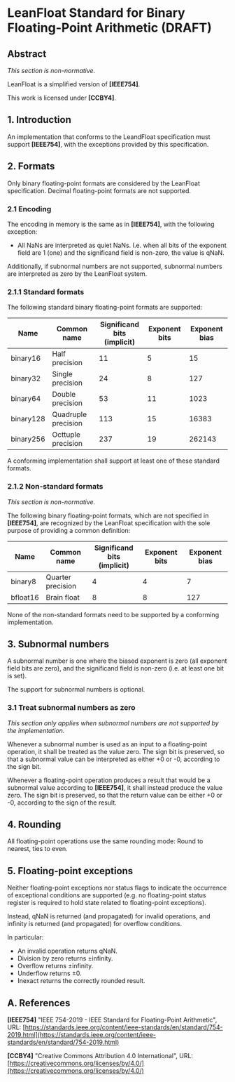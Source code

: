 # LeanFloat Standard for Binary Floating-Point Arithmetic (DRAFT)

## Abstract

*This section is non-normative.*

LeanFloat is a simplified version of **[IEEE754]**.

This work is licensed under **[CCBY4]**.

## 1. Introduction

An implementation that conforms to the LeandFloat specification must support
**[IEEE754]**, with the exceptions provided by this specification.

## 2. Formats

Only binary floating-point formats are considered by the LeanFloat
specification. Decimal floating-point formats are not supported.

### 2.1 Encoding

The encoding in memory is the same as in **[IEEE754]**, with the following
exception:

* All NaNs are interpreted as quiet NaNs. I.e. when all bits of the exponent
  field are 1 (one) and the significand field is non-zero, the value is qNaN.

Additionally, if subnormal numbers are not supported, subnormal numbers are
interpreted as zero by the LeanFloat system.

### 2.1.1 Standard formats

The following standard binary floating-point formats are supported:

| Name      | Common name         | Significand bits<br>(implicit) | Exponent bits | Exponent bias |
| --------- | ------------------- | ------------------------------ | ------------- | ------------- |
| binary16  | Half precision      | 11                             | 5             | 15            |
| binary32  | Single precision    | 24                             | 8             | 127           |
| binary64  | Double precision    | 53                             | 11            | 1023          |
| binary128 | Quadruple precision | 113                            | 15            | 16383         |
| binary256 | Octtuple precision  | 237                            | 19            | 262143        |

A conforming implementation shall support at least one of these standard
formats.

### 2.1.2 Non-standard formats

*This section is non-normative.*

The following binary floating-point formats, which are not specified in
**[IEEE754]**, are recognized by the LeanFloat specification with the sole
purpose of providing a common definition:

| Name      | Common name         | Significand bits<br>(implicit) | Exponent bits | Exponent bias |
| --------- | ------------------- | ------------------------------ | ------------- | ------------- |
| binary8   | Quarter precision   | 4                              | 4             | 7             |
| bfloat16  | Brain float         | 8                              | 8             | 127           |

None of the non-standard formats need to be supported by a conforming
implementation.

## 3. Subnormal numbers

A subnormal number is one where the biased exponent is zero (all exponent field
bits are zero), and the significand field is non-zero (i.e. at least one bit
is set).

The support for subnormal numbers is optional.

### 3.1 Treat subnormal numbers as zero

*This section only applies when subnormal numbers are not supported by the
implementation.*

Whenever a subnormal number is used as an input to a floating-point operation,
it shall be treated as the value zero. The sign bit is preserved, so that a
subnormal value can be interpreted as either +0 or -0, according to the sign
bit.

Whenever a floating-point operation produces a result that would be a subnormal
value according to **[IEEE754]**, it shall instead produce the value zero. The
sign bit is preserved, so that the return value can be either +0 or -0,
according to the sign of the result.

## 4. Rounding

All floating-point operations use the same rounding mode: Round to nearest,
ties to even.

## 5. Floating-point exceptions

Neither floating-point exceptions nor status flags to indicate the occurrence
of exceptional conditions are supported (e.g. no floating-point status
register is required to hold state related to floating-point exceptions).

Instead, qNaN is returned (and propagated) for invalid operations, and
infinity is returned (and propagated) for overflow conditions.

In particular:

* An invalid operation returns qNaN.
* Division by zero returns ±infinity.
* Overflow returns ±infinity.
* Underflow returns ±0.
* Inexact returns the correctly rounded result.

## A. References

**[IEEE754]** "IEEE 754-2019 - IEEE Standard for Floating-Point Arithmetic",
URL: [https://standards.ieee.org/content/ieee-standards/en/standard/754-2019.html](https://standards.ieee.org/content/ieee-standards/en/standard/754-2019.html)

**[CCBY4]** "Creative Commons Attribution 4.0 International",
URL: [https://creativecommons.org/licenses/by/4.0/](https://creativecommons.org/licenses/by/4.0/)
